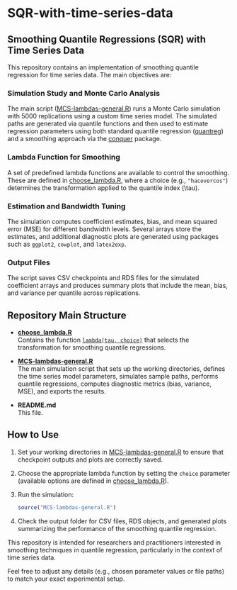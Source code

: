 # SQR-with-time-series-data

## Smoothing Quantile Regressions (SQR) with Time Series Data

This repository contains an implementation of smoothing quantile regression for time series data. The main objectives are:

### Simulation Study and Monte Carlo Analysis
The main script ([MCS-lambdas-general.R](MCS-lambdas-general.R)) runs a Monte Carlo simulation with 5000 replications using a custom time series model. The simulated paths are generated via quantile functions and then used to estimate regression parameters using both standard quantile regression ([quantreg](https://cran.r-project.org/web/packages/quantreg/)) and a smoothing approach via the [conquer](https://cran.r-project.org/web/packages/conquer/) package.

### Lambda Function for Smoothing
A set of predefined lambda functions are available to control the smoothing. These are defined in [choose_lambda.R](choose_lambda.R), where a choice (e.g., `"hacovercos"`) determines the transformation applied to the quantile index \(\tau\).

### Estimation and Bandwidth Tuning
The simulation computes coefficient estimates, bias, and mean squared error (MSE) for different bandwidth levels. Several arrays store the estimates, and additional diagnostic plots are generated using packages such as `ggplot2`, `cowplot`, and `latex2exp`.

### Output Files
The script saves CSV checkpoints and RDS files for the simulated coefficient arrays and produces summary plots that include the mean, bias, and variance per quantile across replications.

## Repository Main Structure

- **[choose_lambda.R](choose_lambda.R)**  
  Contains the function [`lambda(tau, choice)`](choose_lambda.R) that selects the transformation for smoothing quantile regressions.

- **[MCS-lambdas-general.R](MCS-lambdas-general.R)**  
  The main simulation script that sets up the working directories, defines the time series model parameters, simulates sample paths, performs quantile regressions, computes diagnostic metrics (bias, variance, MSE), and exports the results.

- **README.md**  
  This file.

## How to Use

1. Set your working directories in [MCS-lambdas-general.R](MCS-lambdas-general.R) to ensure that checkpoint outputs and plots are correctly saved.
2. Choose the appropriate lambda function by setting the `choice` parameter (available options are defined in [choose_lambda.R](choose_lambda.R)).
3. Run the simulation:
   
   ```r
   source("MCS-lambdas-general.R")
   ```

4. Check the output folder for CSV files, RDS objects, and generated plots summarizing the performance of the smoothing quantile regression.

This repository is intended for researchers and practitioners interested in smoothing techniques in quantile regression, particularly in the context of time series data.

Feel free to adjust any details (e.g., chosen parameter values or file paths) to match your exact experimental setup.

